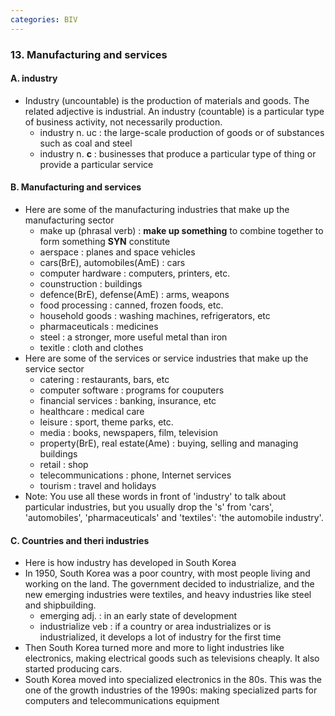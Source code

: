 ```yaml
---
categories: BIV
---
```


### 13. Manufacturing and services

#### A. industry

* Industry (uncountable) is the production of materials and goods. The related adjective is industrial. An industry (countable) is a particular type of business activity, not necessarily production.
  * industry n. uc : the large-scale production of goods or of substances such as coal and steel
  * industry n. **c** : businesses that produce a particular type of thing or provide a particular service

#### B. Manufacturing and services

* Here are some of the manufacturing industries that make up the manufacturing sector
  * make up (phrasal verb) : **make up something** to combine together to form something **SYN** constitute
  * aerspace : planes and space vehicles
  * cars(BrE), automobiles(AmE) : cars
  * computer hardware : computers, printers, etc.
  * counstruction : buildings
  * defence(BrE), defense(AmE) : arms, weapons
  * food processing : canned, frozen foods, etc.
  * household goods : washing machines, refrigerators, etc
  * pharmaceuticals : medicines
  * steel : a stronger, more useful metal than iron
  * texitle : cloth and clothes
* Here are some of the services or service industries that make up the service sector
  * catering : restaurants, bars, etc
  * computer software : programs for couputers
  * financial services : banking, insurance, etc
  * healthcare : medical care
  * leisure : sport, theme parks, etc.
  * media : books, newspapers, film, television
  * property(BrE), real estate(Ame) : buying, selling and managing buildings
  * retail : shop
  * telecommunications : phone, Internet services
  * tourism : travel and holidays
* Note: You use all these words in front of 'industry' to talk about particular industries, but you usually drop the 's' from 'cars', 'automobiles', 'pharmaceuticals' and 'textiles': 'the automobile industry'. 

#### C. Countries and theri industries

* Here is how industry has developed in South Korea
* In 1950, South Korea was a poor country, with most people living and working on the land. The government decided to industrialize, and the new emerging industries were textiles, and heavy industries like steel and shipbuilding.
  * emerging adj. : in an early state of development
  * industrialize veb : if a country or area industrializes or is industrialized, it develops a lot of industry for the first time
* Then South Korea turned more and more to light industries like electronics, making electrical goods such as televisions cheaply. It also started producing cars. 
* South Korea moved into specialized electronics in the 80s. This was the one of the growth industries of the 1990s: making specialized parts for computers and telecommunications equipment